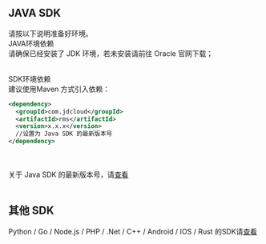## JAVA SDK<br>
请按以下说明准备好环境。<br>
JAVA环境依赖<br>
请确保已经安装了 JDK 环境，若未安装请前往 Oracle 官网下载；<br><br>

SDK环境依赖<br>
建议使用Maven 方式引入依赖：<br>

 ```XML
<dependency>
   <groupId>com.jdcloud</groupId>
   <artifactId>rms</artifactId>
   <version>x.x.x</version>
   //设置为 Java SDK 的最新版本号
</dependency>
 ```
 
<br><br>
关于 Java SDK 的最新版本号，请[查看](https://mvnrepository.com/artifact/com.jdcloud.sdk/rms)<br><br>
## 其他 SDK<br>
Python / Go / Node.js / PHP / .Net / C++ / Android / IOS / Rust 的SDK请[查看](https://docs.jdcloud.com/cn/?act=3)